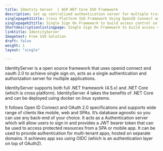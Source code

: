 ```yaml
---
title: Identity Server  | ASP.NET Core SSO Framework
description: Set up centralized authentication server for multiple trusted applications and control all organizational apps access at a single place.
singlepageh1title: Cross Platform SSO Framework Using OpenID Connect and OAuth 2
singlepageh2title: Single Sign On Framework to build access control solutions for modern web applications and APIs. Simplify authentication management by centralizing to one place.
Shortdescriptionlistingpage: Single Sign On Framework to build access control solutions for modern web applications and APIs. Simplify authentication management by centralizing to one place.
linktitle: IdentityServer
Imagetext: Free SSO Solution
draft: false
weight: 1
layout: "single"

---
```


IdentityServer is a open source framework that uses openid connect and oauth 2.0 to achieve single sign on, acts as a single authentication and authorization server for multiple applications.

IdentityServer supports both full .NET framework (4.5.x) and .NET Core (which is cross platform). IdentityServer 4 takes the benefits of .NET Core and can be deployed using docker on linux systems.

It follows Open ID Connect and OAuth 2.0 specifications and supports wide range of clients like mobile, web and SPAs. It’s database agnostic so you can use any back-end of your choice. It acts as a Authentication server which will allow users to sign in and provides a JWT bearer token that can be used to access protected resources from a SPA or mobile app. It can be used to provide authentication for multi-tenant apps, hosted on separate domains. It achieves app sso using OIDC (which is an authentication layer on top of OAuth2).